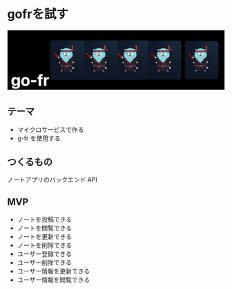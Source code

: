 # gofrを試す

<img src="./docs/image.png">

## テーマ

- マイクロサービスで作る
- g-fr を使用する

## つくるもの

ノートアプリのバックエンド API

## MVP

- ノートを投稿できる
- ノートを閲覧できる
- ノートを更新できる
- ノートを削除できる
- ユーザー登録できる
- ユーザー削除できる
- ユーザー情報を更新できる
- ユーザー情報を閲覧できる
